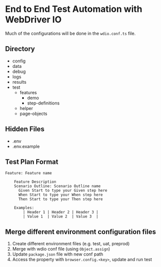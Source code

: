 # End to End Test Automation with WebDriver IO
Much of the configurations will be done in the ```wdio.conf.ts``` file.

## Directory
* config
* data
* debug
* logs
* results
* test
  * features
    * demo
    * step-definitions
  * helper
  * page-objects

## Hidden Files
* .env
* .env.example

## Test Plan Format

```
Feature: Feature name

    Feature Description
    Scenario Outline: Scenario Outline name
      Given Start to type your Given step here
      When Start to type your When step here
      Then Start to type your Then step here

    Examples:
        | Header 1 | Header 2 | Header 3 |
        | Value 1  | Value 2  | Value 3  |
```

## Merge different environment configuration files
1. Create different environment files (e.g. test, uat, preprod)
2. Merge with wdio conf file (using ```Object.assign```)
3. Update ```package.json``` file with new conf path
4. Access the property with ```browser.config.<key>```, update and run test